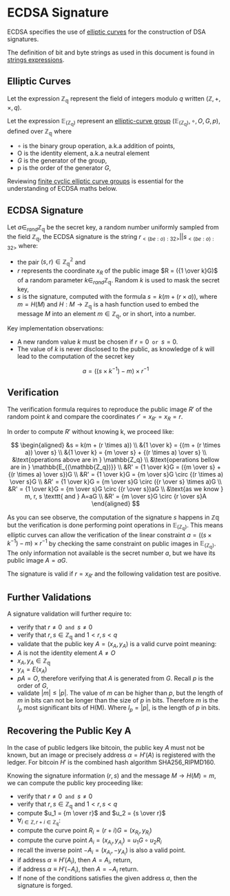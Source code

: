 # ECDSA Signature
ECDSA specifies the use of [elliptic curves](./ecgroups.md) for the construction of DSA signatures.

The definition of bit and byte strings as used in this document is found in [strings expressions](./conv-ser-enc.md).

## Elliptic Curves
Let the expression $\mathbb{Z_q}$ represent the field of integers modulo $q$ written $(\mathbb{Z}, +, \times, q)$.

Let the expression $\mathbb{E_{(\mathbb{Z_q})}}$ represent an [elliptic-curve group](./ecgroups.md) $(\mathbb{E_{(\mathbb{Z_q})}}, \circ, O, G, p)$, defined over $\mathbb{Z_q}$ where
- $\circ$ is the binary group operation, a.k.a addition of points,
- O is the identity element, a.k.a neutral element
- $G$ is the generator of the group,
- p is the order of the generator $G$,

Reviewing [finite cyclic elliptic curve groups](./ecgroups.md#finite-cyclic-groups-over-elliptic-curves) is essential for the understanding of ECDSA maths below.


## ECDSA Signature
Let $a \in_{rand} \mathbb{Z_q}$ be the secret key, a random number uniformly sampled from the field $\mathbb{Z_q}$, the ECDSA signature is the string $r_{<(be:o):32>}||s_{<(be:o):32>}$ where:
- the pair $(s,r) \in \mathbb{Z^2_q}$ and
- $r$ represents the coordinate $x_R$ of the public image $R = ({1 \over k}G)$ of a random parameter $k \in_{rand} \mathbb{Z_q}$. Random $k$ is used to mask the secret key,
- $s$ is the signature, computed with the formula $s = k(m+ (r \times a))$, where $m=H (M)$ and $H : M \rightarrow \mathbb{Z_q}$ is a hash function used to embed the message $M$ into an element $m \in \mathbb{Z_q}$, or in short, into a number.

Key implementation observations:
- A new random value $k$ must be chosen if $r=0 \texttt{ or }s = 0$.
- The value of $k$ is never disclosed to the public, as knowledge of $k$ will lead to the computation of the secret key

$$a = ((s \times k^{-1}) - m) \times r^{-1}$$

## Verification
The verification formula requires to reproduce the public image $R'$ of the random point $k$ and compare the coordinates $r'=x_{R'}=x_R=r$.

In order to compute $R'$ without knowing k, we proceed like:

$$
\begin{aligned}
&s = k(m + (r \times a))
\\
&{1 \over k} = {(m + (r \times a)) \over s}
\\
&{1 \over k} = {m \over s} + {(r \times a) \over s}
\\
&\text{operations above are in } \mathbb{Z_q}
\\
&\text{operations bellow are in } \mathbb{E_{(\mathbb{Z_q})}}
\\
&R' = {1 \over k}G = ({m \over s} + {(r \times a) \over s})G
\\
&R' = {1 \over k}G = {m \over s}G \circ {(r \times a) \over s}G
\\
&R' = {1 \over k}G = {m \over s}G \circ ({r \over s} \times a)G
\\
&R' = {1 \over k}G = {m \over s}G \circ ({r \over s})aG
\\
&\text{as we know } m, r, s \texttt{ and } A=aG
\\
&R' = {m \over s}G \circ {r \over s}A
\end{aligned}
$$

As you can see observe, the computation of the signature $s$ happens in $\mathbb{Zq}$ but the verification is done performing point operations in $\mathbb{E_{(\mathbb{Z_q})}}$. This means elliptic curves can allow the verification of the linear constraint $a = ((s \times k^{-1}) - m) \times r^{-1}$ by checking the same constraint on public images in $\mathbb{E_{(\mathbb{Z_q})}}$. The only information not available is the secret number $a$, but we have its public image $A=aG$.

The signature is valid if $r = x_{R'}$ and the following validation test are positive.

## Further Validations
A signature validation will further require to:
- verify that $r \ne 0 \texttt{ and } s \ne 0$
- verify that $r,s \in \mathbb{Z_q}$ and $1 \lt r,s \lt q$
- validate that the public key $A = (x_A, y_A)$ is a valid curve point meaning:
- $A$ is not the identity element $A \ne O$
- $x_A, y_A \in \mathbb{Z_q}$
- $y_A = E(x_A)$
- $pA = O$, therefore verifying that $A$ is generated from $G$. Recall $p$ is the order of $G$,
- validate $|m| \le |p|$. The value of $m$ can be higher than $p$, but the length of $m$ in bits can not be longer than the size of $p$ in bits. Therefore $m$ is the $l_p$ most significant bits of H(M). Where $l_p = |p|$, is the length of $p$ in bits.

## Recovering the Public Key A
In the case of public ledgers like bitcoin, the public key $A$ must not be known, but an image or precisely address $\alpha = H'(A)$ is registered with the ledger. For bitcoin $H'$ is the combined hash algorithm SHA256_RIPMD160.

Knowing the signature information $(r, s)$ and the message $M \rightarrow H(M)=m$, we can compute the public key proceeding like:
- verify that $r \ne 0 \texttt{ and } s \ne 0$
- verify that $r,s \in \mathbb{Z_q}$ and $1 \lt r,s \lt q$
- compute $u_1 = {m \over r}$ and $u_2 = {s \over r}$
- $\forall_{i\in \mathbb{Z}, r+i \in \mathbb{Z_q}}$:
- compute the curve point $R_i = (r+i)G = (x_{R_i}, y_{R_i})$
- compute the curve point $A_i = (x_{A_i}, y_{A_i})= u_1G \circ u_2R_i$
- recall the inverse point $-A_i = (x_{A_i}, -y_{A_i})$ is also a valid point.
- if address $\alpha \equiv H'(A_i)$, then $A = A_i$, return,
- if address $\alpha \equiv H'(-A_i)$, then $A = -A_i$ return.
- If none of the conditions satisfies the given address $\alpha$, then the signature is forged.